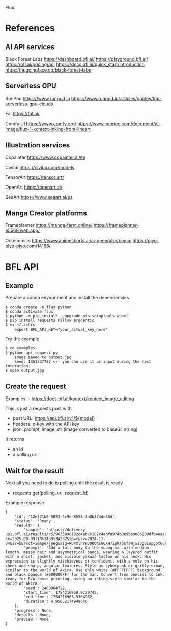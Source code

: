Flux

# References

## AI API services

Black Forest Labs
https://dashboard.bfl.ai/
https://playground.bfl.ai/
https://bfl.ai/pricing/api
https://docs.bfl.ai/quick_start/introduction
https://huggingface.co/black-forest-labs

## Serverless GPU

RunPod
https://www.runpod.io
https://www.runpod.io/articles/guides/top-serverless-gpu-clouds

Fal
https://fal.ai/

Comfy UI
https://www.comfy.org/
https://www.ipentec.com/document/ai-image/flux-1-kontext-inking-from-lineart

## Illustration services

Copainter
https://www.copainter.ai/en

Civitai
https://civitai.com/models

TensorArt
https://tensor.art/

OpenArt
https://openart.ai/

SeaArt
https://www.seaart.ai/es

## Manga Creator platforms

Frameplanner
https://manga-farm.online/
https://frameplanner-e5569.web.app/

Octocomics
https://www.animeshorts.ai/ai-generator/comic
https://piyo-piyo-piyo.com/14168/

# BFL API

## Example

Prepare a conda environment and install the dependencies
```
$ conda create -n flux python
$ conda activate flux
$ python -m pip install --upgrade pip setuptools wheel
$ pip install requests Pillow argdantic
$ vi ~/.zshrc
    export BFL_API_KEY="your_actual_key_here"
```

Try the example
```
$ cd examples
$ python api_request.py
    Image saved to output.jpg
    Seed: 1351337727 <-- you can use it as input during the next interation.
$ open output.jpg
```

## Create the request

Examples:
    - https://docs.bfl.ai/kontext/kontext_image_editing

This is just a requests.post with
- post URL: https://api.bfl.ai/v1/${model}
- headers: x-key with the API key
- json: prompt, image_str (image converted to base64 string)

It returns
- an id
- a polling url

## Wait for the result

Next all you need to do is polling until the result is ready
- requests.get(polling_url, request_id)

Example response
```
{
    'id': '12ef21b0-5823-4c9e-8558-fa8b374de26d',
    'status': 'Ready',
    'result': {
        'sample': 'https://delivery-us1.bfl.ai/results/c5/9633896182c4ab/6182c4abf8974b0e9be908b209dfb4ea/sample.jpeg?se=2025-08-03T10%3A39%3A23Z&sp=r&sv=2024-11-04&sr=b&rsct=image/jpeg&sig=RGPXlnY930OOAsG6XH7ipKabsfaWjwipg6IopgotGdA%3D',
        'prompt': 'Add a full-body to the young man with medium-length, messy hair and asymmetrical bangs, wearing a layered outfit with a shirt, jacket, and visible yakuza tattoo on his neck. His expression is slightly mischievous or confident, with a mole on his cheek and sharp, angular features. Style as cyberpunk or gritty urban, similar to the world of Akira. Use only white (#FFFFFFFF) background and black opaque (#000000FF) for the man. Convert from pencils to ink, ready for B/W comic printing, using an inking style similar to the world of Akira.',
        'seed': 2400964722,
        'start_time': 1754216958.9739745,
        'end_time': 1754216963.9304962,
        'duration': 4.95652174949646
    },
    'progress': None,
    'details': None,
    'preview': None
}
```